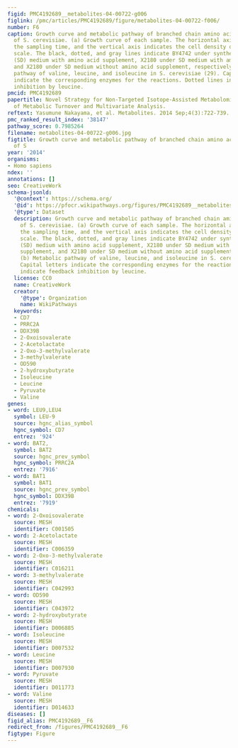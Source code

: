 ```yaml
---
figid: PMC4192689__metabolites-04-00722-g006
figlink: /pmc/articles/PMC4192689/figure/metabolites-04-00722-f006/
number: F6
caption: Growth curve and metabolic pathway of branched chain amino acid biosynthesis
  of S. cerevisiae. (a) Growth curve of each sample. The horizontal axis indicates
  the sampling time, and the vertical axis indicates the cell density on a logarithmic
  scale. The black, dotted, and gray lines indicate BY4742 under synthetic dextrose
  (SD) medium with amino acid supplement, X2180 under SD medium with amino acid supplement,
  and X2180 under SD medium without amino acid supplement, respectively; (b) Metabolic
  pathway of valine, leucine, and isoleucine in S. cerevisiae (29). Capital letters
  indicate the corresponding enzymes for the reactions. Dotted lines indicate feedback
  inhibition by leucine.
pmcid: PMC4192689
papertitle: Novel Strategy for Non-Targeted Isotope-Assisted Metabolomics by Means
  of Metabolic Turnover and Multivariate Analysis.
reftext: Yasumune Nakayama, et al. Metabolites. 2014 Sep;4(3):722-739.
pmc_ranked_result_index: '38147'
pathway_score: 0.7985264
filename: metabolites-04-00722-g006.jpg
figtitle: Growth curve and metabolic pathway of branched chain amino acid biosynthesis
  of S
year: '2014'
organisms:
- Homo sapiens
ndex: ''
annotations: []
seo: CreativeWork
schema-jsonld:
  '@context': https://schema.org/
  '@id': https://pfocr.wikipathways.org/figures/PMC4192689__metabolites-04-00722-g006.html
  '@type': Dataset
  description: Growth curve and metabolic pathway of branched chain amino acid biosynthesis
    of S. cerevisiae. (a) Growth curve of each sample. The horizontal axis indicates
    the sampling time, and the vertical axis indicates the cell density on a logarithmic
    scale. The black, dotted, and gray lines indicate BY4742 under synthetic dextrose
    (SD) medium with amino acid supplement, X2180 under SD medium with amino acid
    supplement, and X2180 under SD medium without amino acid supplement, respectively;
    (b) Metabolic pathway of valine, leucine, and isoleucine in S. cerevisiae (29).
    Capital letters indicate the corresponding enzymes for the reactions. Dotted lines
    indicate feedback inhibition by leucine.
  license: CC0
  name: CreativeWork
  creator:
    '@type': Organization
    name: WikiPathways
  keywords:
  - CD7
  - PRRC2A
  - DDX39B
  - 2-Oxoisovalerate
  - 2-Acetolactate
  - 2-Oxo-3-methylvalerate
  - 3-methylvalerate
  - OD590
  - 2-hydroxybutyrate
  - Isoleucine
  - Leucine
  - Pyruvate
  - Valine
genes:
- word: LEU9,LEU4
  symbol: LEU-9
  source: hgnc_alias_symbol
  hgnc_symbol: CD7
  entrez: '924'
- word: BAT2,
  symbol: BAT2
  source: hgnc_prev_symbol
  hgnc_symbol: PRRC2A
  entrez: '7916'
- word: BAT1
  symbol: BAT1
  source: hgnc_prev_symbol
  hgnc_symbol: DDX39B
  entrez: '7919'
chemicals:
- word: 2-Oxoisovalerate
  source: MESH
  identifier: C001505
- word: 2-Acetolactate
  source: MESH
  identifier: C006359
- word: 2-Oxo-3-methylvalerate
  source: MESH
  identifier: C016211
- word: 3-methylvalerate
  source: MESH
  identifier: C042993
- word: OD590
  source: MESH
  identifier: C043972
- word: 2-hydroxybutyrate
  source: MESH
  identifier: D006885
- word: Isoleucine
  source: MESH
  identifier: D007532
- word: Leucine
  source: MESH
  identifier: D007930
- word: Pyruvate
  source: MESH
  identifier: D011773
- word: Valine
  source: MESH
  identifier: D014633
diseases: []
figid_alias: PMC4192689__F6
redirect_from: /figures/PMC4192689__F6
figtype: Figure
---
```

